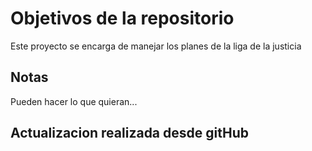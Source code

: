 # Objetivos de la repositorio

Este proyecto se encarga de manejar los planes de la liga de la justicia


## Notas
Pueden hacer lo que quieran...


## Actualizacion realizada desde gitHub
